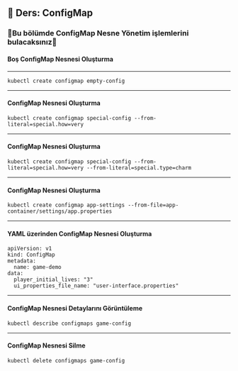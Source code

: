 ## 🧑 Ders: ConfigMap

### 📗Bu bölümde ConfigMap Nesne Yönetim işlemlerini bulacaksınız📗

#### Boş ConfigMap Nesnesi Oluşturma
***
```
kubectl create configmap empty-config
```
***
#### ConfigMap Nesnesi Oluşturma
```
kubectl create configmap special-config --from-literal=special.how=very
```
***
#### ConfigMap Nesnesi Oluşturma
```
kubectl create configmap special-config --from-literal=special.how=very --from-literal=special.type=charm
```
***
#### ConfigMap Nesnesi Oluşturma
```
kubectl create configmap app-settings --from-file=app-container/settings/app.properties
```
***
#### YAML üzerinden ConfigMap Nesnesi Oluşturma
```
apiVersion: v1
kind: ConfigMap
metadata:
  name: game-demo
data:
  player_initial_lives: "3"
  ui_properties_file_name: "user-interface.properties"
```
***
#### ConfigMap Nesnesi Detaylarını Görüntüleme
```
kubectl describe configmaps game-config
```
***
#### ConfigMap Nesnesi Silme
```
kubectl delete configmaps game-config
```

